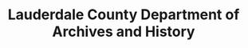 ---
layout: repo
title: "Lauderdale County Department of Archives and History"
id: 23553
permalink: repos/23553/
---
